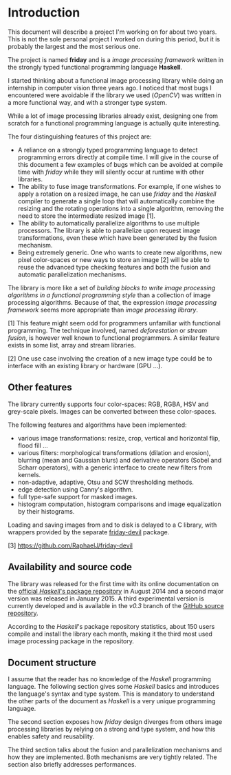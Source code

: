 # Introduction

This document will describe a project I'm working on for about two years. This
is not the sole personal project I worked on during this period, but it is
probably the largest and the most serious one.

The project is named **friday** and is a *image processing framework* written
in the strongly typed functional programming language **Haskell**.

I started thinking about a functional image processing library while doing an
internship in computer vision three years ago. I noticed that most bugs I
encountered were avoidable if the library we used (*OpenCV*) was written in a
more functional way, and with a stronger type system.

While a lot of image processing libraries already exist, designing one from
scratch for a functional programming language is actually quite interesting.

The four distinguishing features of this project are:

* A reliance on a strongly typed programming language to detect programming
  errors directly at compile time. I will give in the course of this document
  a few examples of bugs which can be avoided at compile time with *friday*
  while they will silently occur at runtime with other libraries.
* The ability to fuse image transformations.
  For example, if one wishes to apply a rotation on a resized image, he can
  use *friday* and the *Haskell* compiler to generate a single loop that will
  automatically combine the resizing and the rotating operations into a single
  algorithm, removing the need to store the intermediate resized image [1].
* The ability to automatically parallelize algorithms to use multiple
  processors.
  The library is able to parallelize upon request image transformations, even
  these which have been generated by the fusion mechanism.
* Being extremely generic. One who wants to create new algorithms, new
  pixel color-spaces or new ways to store an image [2] will be able to reuse
  the advanced type checking features and both the fusion and automatic
  parallelization mechanisms.

The library is more like a set of *building blocks to write image processing
algorithms in a functional programming style* than a collection of image
processing algorithms.
Because of that, the expression *image processing framework* seems more
appropriate than *image processing library*.

[1] This feature might seem odd for programmers unfamiliar with functional
programming. The technique involved, named *deforestation* or *stream fusion*,
is however well known to functional programmers. A similar feature exists in
some list, array and stream libraries.

[2] One use case involving the creation of a new image type could be to
interface with an existing library or hardware (GPU ...).

## Other features

The library currently supports four color-spaces: RGB, RGBA, HSV and grey-scale
pixels. Images can be converted between these color-spaces.

The following features and algorithms have been implemented:

* various image transformations: resize, crop, vertical and horizontal
  flip, flood fill ...
* various filters: morphological transformations (dilation and erosion),
  blurring (mean and Gaussian blurs) and derivative operators (Sobel and Scharr
  operators), with a generic interface to create new filters from kernels.
* non-adaptive, adaptive, Otsu and SCW thresholding methods.
* edge detection using Canny's algorithm.
* full type-safe support for masked images.
* histogram computation, histogram comparisons and image equalization by their
  histograms.

Loading and saving images from and to disk is delayed to a C library, with
wrappers provided by the separate
[friday-devil](https://github.com/RaphaelJ/friday-devil) package.

[3] https://github.com/RaphaelJ/friday-devil

## Availability and source code

The library was released for the first time with its online documentation on
the [official *Haskell*'s package
repository](https://hackage.haskell.org/package/friday) in August 2014 and a 
second major version was released in January 2015.
A third experimental version is currently developed and is available in the
*v0.3* branch of the [GitHub source
repository](http://github.com/RaphaelJ/friday).

According to the *Haskell*'s package repository statistics, about 150 users
compile and install the library each month, making it the third most used image
processing package in the repository.

## Document structure

I assume that the reader has no knowledge of the *Haskell* programming 
language. The following section gives some *Haskell* basics and
introduces the language's syntax and type system. This is mandatory
to understand the other parts of the document as *Haskell* is a very unique
programming language.

The second section exposes how *friday* design diverges from others image
processing libraries by relying on a strong and type system, and how this
enables safety and reusability.

The third section talks about the fusion and parallelization mechanisms and how
they are implemented. Both mechanisms are very tightly related. The section also
briefly addresses performances.
